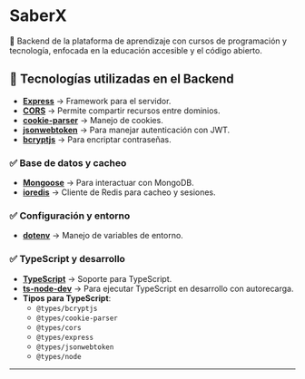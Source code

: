 # SaberX  

🚀 Backend de la plataforma de aprendizaje con cursos de programación y tecnología, enfocada en la educación accesible y el código abierto.  

## 📌 Tecnologías utilizadas en el Backend

- **[Express](https://expressjs.com/)** → Framework para el servidor.  
- **[CORS](https://www.npmjs.com/package/cors)** → Permite compartir recursos entre dominios.  
- **[cookie-parser](https://www.npmjs.com/package/cookie-parser)** → Manejo de cookies.  
- **[jsonwebtoken](https://www.npmjs.com/package/jsonwebtoken)** → Para manejar autenticación con JWT.  
- **[bcryptjs](https://www.npmjs.com/package/bcryptjs)** → Para encriptar contraseñas.  

### ✅ Base de datos y cacheo  
- **[Mongoose](https://mongoosejs.com/)** → Para interactuar con MongoDB.  
- **[ioredis](https://www.npmjs.com/package/ioredis)** → Cliente de Redis para cacheo y sesiones.  

### ✅ Configuración y entorno  
- **[dotenv](https://www.npmjs.com/package/dotenv)** → Manejo de variables de entorno.  

### ✅ TypeScript y desarrollo  
- **[TypeScript](https://www.typescriptlang.org/)** → Soporte para TypeScript.  
- **[ts-node-dev](https://www.npmjs.com/package/ts-node-dev)** → Para ejecutar TypeScript en desarrollo con autorecarga.  
- **Tipos para TypeScript**:  
  - `@types/bcryptjs`  
  - `@types/cookie-parser`  
  - `@types/cors`  
  - `@types/express`  
  - `@types/jsonwebtoken`  
  - `@types/node`  
---